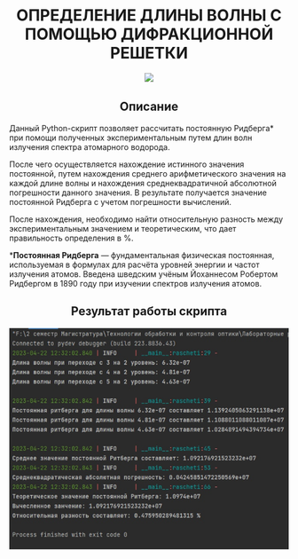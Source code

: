 <div align="center">
 <h1>ОПРЕДЕЛЕНИЕ ДЛИНЫ ВОЛНЫ С ПОМОЩЬЮ 
ДИФРАКЦИОННОЙ РЕШЕТКИ</h1>
</div>
<div align="center">
 <img src="https://i.pinimg.com/originals/80/85/36/808536e504da54a3522fcaa2a4e209e7.gif" />
</div>
<div align="center">
 <h2>Описание</h2>
</div>
Данный Python-скрипт позволяет рассчитать постоянную Ридберга* при помощи полученных экспериментальным путем длин волн излучения спектра атомарного водорода. 

После чего осуществляется нахождение истинного значения постоянной, путем нахождения среднего арифметического значения на каждой длине волны и нахождения среднеквадратичной абсолютной погрешности данного значения. В результате получается значение постоянной Ридберга с учетом погрешности вычислений. 

После нахождения, необходимо найти относительную разность между экспериментальным значением и теоретическим, что дает правильность определения в %.

***Постоянная Ридберга** — фундаментальная физическая постоянная, используемая в формулах для расчёта уровней энергии и частот излучения атомов. Введена шведским учёным Йоханнесом Робертом Ридбергом в 1890 году при изучении спектров излучения атомов.

<div align="center">
 <h2>Результат работы скрипта</h2>
 <img src="https://github.com/Kupriyashin/DEFINITION-OF-THE-RYDBERG-CONSTANT/blob/5a6f67ec83911374547b011c7a51ff640db20122/sOeNyoQCknE.jpg" />
</div>
